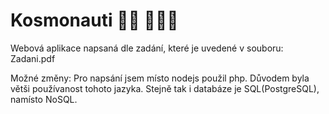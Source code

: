 # Kosmonauti 👨‍🚀 👩🏿‍🚀

Webová aplikace napsaná dle zadání, které je uvedené v souboru: Zadani.pdf

Možné změny: Pro napsání jsem místo nodejs použil php. Důvodem byla větši používanost tohoto jazyka. 
Stejně tak i databáze je SQL(PostgreSQL), namísto NoSQL.
